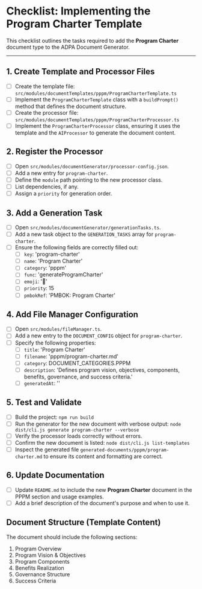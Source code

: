 # Checklist: Implementing the Program Charter Template

This checklist outlines the tasks required to add the **Program Charter** document type to the ADPA Document Generator.

---

## 1. Create Template and Processor Files
- [ ] Create the template file: `src/modules/documentTemplates/pppm/ProgramCharterTemplate.ts`
- [ ] Implement the `ProgramCharterTemplate` class with a `buildPrompt()` method that defines the document structure.
- [ ] Create the processor file: `src/modules/documentTemplates/pppm/ProgramCharterProcessor.ts`
- [ ] Implement the `ProgramCharterProcessor` class, ensuring it uses the template and the `AIProcessor` to generate the document content.

## 2. Register the Processor
- [ ] Open `src/modules/documentGenerator/processor-config.json`.
- [ ] Add a new entry for `program-charter`.
- [ ] Define the `module` path pointing to the new processor class.
- [ ] List dependencies, if any.
- [ ] Assign a `priority` for generation order.

## 3. Add a Generation Task
- [ ] Open `src/modules/documentGenerator/generationTasks.ts`.
- [ ] Add a new task object to the `GENERATION_TASKS` array for `program-charter`.
- [ ] Ensure the following fields are correctly filled out:
  - [ ] `key`: 'program-charter'
  - [ ] `name`: 'Program Charter'
  - [ ] `category`: 'pppm'
  - [ ] `func`: 'generateProgramCharter'
  - [ ] `emoji`: '📘'
  - [ ] `priority`: 15
  - [ ] `pmbokRef`: 'PMBOK: Program Charter'

## 4. Add File Manager Configuration
- [ ] Open `src/modules/fileManager.ts`.
- [ ] Add a new entry to the `DOCUMENT_CONFIG` object for `program-charter`.
- [ ] Specify the following properties:
  - [ ] `title`: 'Program Charter'
  - [ ] `filename`: 'pppm/program-charter.md'
  - [ ] `category`: DOCUMENT_CATEGORIES.PPPM
  - [ ] `description`: 'Defines program vision, objectives, components, benefits, governance, and success criteria.'
  - [ ] `generatedAt`: ''

## 5. Test and Validate
- [ ] Build the project: `npm run build`
- [ ] Run the generator for the new document with verbose output: `node dist/cli.js generate program-charter --verbose`
- [ ] Verify the processor loads correctly without errors.
- [ ] Confirm the new document is listed: `node dist/cli.js list-templates`
- [ ] Inspect the generated file `generated-documents/pppm/program-charter.md` to ensure its content and formatting are correct.

## 6. Update Documentation
- [ ] Update `README.md` to include the new **Program Charter** document in the PPPM section and usage examples.
- [ ] Add a brief description of the document's purpose and when to use it.

## Document Structure (Template Content)
The document should include the following sections:
1. Program Overview
2. Program Vision & Objectives
3. Program Components
4. Benefits Realization
5. Governance Structure
6. Success Criteria
